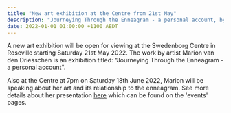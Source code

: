 ```yaml
---
title: "New art exhibition at the Centre from 21st May"
description: "Journeying Through the Enneagram - a personal account, by Marion van den Driesschen"
date: 2022-01-01 01:00:00 +1100 AEDT
---
```


A new art exhibition will be open for viewing at the Swedenborg Centre in Roseville starting Saturday 21st May 2022.
The work by artist Marion van den Driesschen is an exhibition titled: "Journeying Through the Enneagram - a personal account".

Also at the Centre at 7pm on Saturday 18th June 2022, Marion will be speaking about her art and its relationship to the enneagram. See more details about her presentation [here](https://swedenborg.com.au/events/202206181900-saa-syd/) which can be found on the 'events' pages.